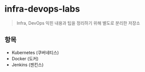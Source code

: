 # infra-devops-labs

> Infra, DevOps 익힌 내용과 팁을 정리하기 위해 별도로 분리한 저장소

## 항목

- Kubernetes (쿠버네티스)
- Docker (도커)
- Jenkins (젠킨스)
